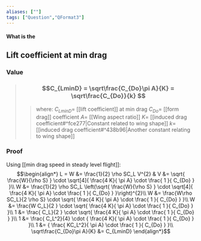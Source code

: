 ```yaml
---
aliases: [""]
tags: ["Question","QFormat3"]
---
```


#### What is the
## Lift coefficient at min drag
### Value
> ### $$C_{LminD} = \sqrt\frac{C_{Do}\pi A}{K} = \sqrt\frac{C_{Do}}{k} $$ 
>> where:
>> $C_{LminD}=$ [[lift coefficient]] at min drag 
>> $C_{Do}=$ [[form drag]] coefficient
>> $A=$ [[Wing aspect ratio]]
>> $K=$ [[induced drag coefficient#^fce277|Constant related to wing shape]]
>> $k=$ [[induced drag coefficient#^438b96|Another constant relating to wing shape]]

### Proof
Using [[min drag speed in steady level flight]]:
$$\begin{align*}
   L = W &= \frac{1}{2} \rho SC_L V^{2}   & V &= \sqrt{ \frac{W}{\rho S} } \cdot \sqrt[4]{ \frac{4 K}{ \pi A} \cdot \frac{ 1 }{ C_{Do} }   }\\
 W &= \frac{1}{2} \rho SC_L \left(\sqrt{ \frac{W}{\rho S} } \cdot \sqrt[4]{ \frac{4 K}{ \pi A} \cdot \frac{ 1 }{ C_{Do} }   }\right)^{2}\\
 W &= \frac{W\rho SC_L}{2 \rho S} \cdot \sqrt{ \frac{4 K}{ \pi A} \cdot \frac{ 1 }{ C_{Do} }   }\\
 W &= \frac{W C_L}{2 } \cdot \sqrt{ \frac{4 K}{ \pi A} \cdot \frac{ 1 }{ C_{Do} }   }\\
1 &= \frac{ C_L}{2 } \cdot \sqrt{ \frac{4 K}{ \pi A} \cdot \frac{ 1 }{ C_{Do} }   }\\
1 &= \frac{ C_L^2}{4} \cdot { \frac{4 K}{ \pi A} \cdot \frac{ 1 }{ C_{Do} }   }\\
1 &= { \frac{ KC_L^2}{ \pi A} \cdot \frac{ 1 }{ C_{Do} }   }\\
\sqrt\frac{C_{Do}\pi A}{K} &= C_{LminD}
\end{align*}$$


